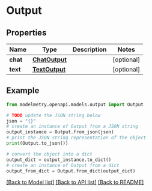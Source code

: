 # Output


## Properties

Name | Type | Description | Notes
------------ | ------------- | ------------- | -------------
**chat** | [**ChatOutput**](ChatOutput.md) |  | [optional] 
**text** | [**TextOutput**](TextOutput.md) |  | [optional] 

## Example

```python
from modelmetry.openapi.models.output import Output

# TODO update the JSON string below
json = "{}"
# create an instance of Output from a JSON string
output_instance = Output.from_json(json)
# print the JSON string representation of the object
print(Output.to_json())

# convert the object into a dict
output_dict = output_instance.to_dict()
# create an instance of Output from a dict
output_from_dict = Output.from_dict(output_dict)
```
[[Back to Model list]](../README.md#documentation-for-models) [[Back to API list]](../README.md#documentation-for-api-endpoints) [[Back to README]](../README.md)


